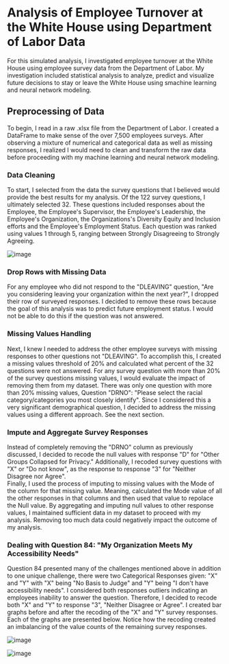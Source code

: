 # Analysis of Employee Turnover at the White House using Department of Labor Data

For this simulated analysis, I investigated employee turnover at the White House using employee survey data from the Department of Labor.  My investigation included statistical analysis to analyze, predict and visualize future decisions to stay or leave the White House using smachine learning and neural network modeling.

## Preprocessing of Data

To begin, I read in a raw .xlsx file from the Department of Labor. I created a DataFrame to make sense of the over 7,500 employees surveys.  After observing a mixture of numerical and categorical data as well as missing responses, I realized I would need to clean and transform the raw data before proceeding with my machine learning and neural network modeling.

### Data Cleaning

To start, I selected from the data the survey questions that I believed would provide the best results for my analysis.  Of the 122 survey questions, I ultimately selected 32.  These questions included responses about the Employee, the Employee's Supervisor, the Employee's Leadership, the Employee's Organization, the Organizations's Diversity Equity and Inclusion efforts and the Employee's Employment Status.  Each question was ranked using values 1 through 5, ranging between Strongly Disagreeing to Strongly Agreeing.

![image](https://github.com/veenahvina/White_House_Analysis_MarvinaLarry/assets/131216752/3b05c276-bd45-47ee-ba05-85284e6dad98)

### Drop Rows with Missing Data
For any employee who did not respond to the "DLEAVING" question, "Are you considering leaving your organization within the next year?", I dropped their row of surveyed responses.  I decided to remove these rows because the goal of this analysis was to predict future employment status.  I would not be able to do this if the question was not answered.

### Missing Values Handling
Next, I knew I needed to address the other employee surveys with missing responses to other questions not "DLEAVING".  To accomplish this, I created a missing values threshold of 20% and calculated what percent of the 32 questions were not answered.  For any survey question with more than 20% of the survey questions missing values, I would evaluate the impact of removing them from my dataset.  There was only one question with more than 20% missing values, Question "DRNO":  "Please select the racial category/categories you most closely identify".  Since I considered this a very significant demographical question, I decided to address the missing values using a different approach.  See the next section.

### Impute and Aggregate Survey Responses
Instead of completely removing the "DRNO" column as previously discussed, I decided to recode the null values with response "D" for "Other Groups Collapsed for Privacy."
Additionally, I recoded survey questions with "X" or "Do not know", as the response to response "3" for "Neither Disagree nor Agree".  
Finally, I used the process of imputing to missing values with the Mode of the column for that missing value.  Meaning, calculated the Mode value of all the other responses in that columns and then used that value to repolace the Null value.
By aggregating and imputing null values to other response values, I maintained sufficient data in my dataset to proceed with my analysis.  Removing too much data could negatively impact the outcome of my analysis.

### Dealing with Question 84: "My Organization Meets My Accessibility Needs"
Question 84 presented many of the challenges mentioned above in addition to one unique challenge, there were two Categorical Responses given:  "X" and "Y" with 
"X" being "No Basis to Judge" and "Y" being "I don't have accessibility needs".  I considered both responses outliers indicating an employees inability to answer the question.  Therefore, I decided to recode both "X" and "Y" to response "3", "Neither Disagree or Agree".
I created bar graphs before and after the recoding of the "X" and "Y" survey responses.  Each of the graphs are presented below.  Notice how the recoding created an imbalancing of the value counts of the remaining survey responses.

![image](https://github.com/veenahvina/White_House_Analysis_MarvinaLarry/assets/131216752/3ba69ca2-3e11-4246-b110-b21f219ad2b5)

![image](https://github.com/veenahvina/White_House_Analysis_MarvinaLarry/assets/131216752/8db3d243-8383-45e0-95b5-4d48894a9e20)













